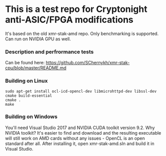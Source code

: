 # This is a test repo for Cryptonight anti-ASIC/FPGA modifications

It's based on the old xmr-stak-amd repo. Only benchmarking is supported. Can run on NVIDIA GPU as well.

### Description and perfrormance tests

Can be found here: https://github.com/SChernykh/xmr-stak-cpu/blob/master/README.md

### Building on Linux
```
sudo apt-get install ocl-icd-opencl-dev libmicrohttpd-dev libssl-dev cmake build-essential
cmake .
make
```

### Building on Windows

You'll need Visual Studio 2017 and NVIDIA CUDA toolkit version 9.2. Why NVIDIA toolkit? It's easier to find and download and the resulting executable will still work on AMD cards without any issues - OpenCL is an open standard after all. After installing it, open xmr-stak-amd.sln and build it in Visual Studio.
